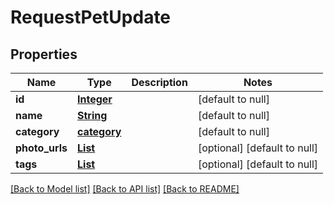 # RequestPetUpdate
## Properties

Name | Type | Description | Notes
------------ | ------------- | ------------- | -------------
**id** | [**Integer**](integer.md) |  | [default to null]
**name** | [**String**](string.md) |  | [default to null]
**category** | [**category**](category.md) |  | [default to null]
**photo\_urls** | [**List**](string.md) |  | [optional] [default to null]
**tags** | [**List**](string.md) |  | [optional] [default to null]

[[Back to Model list]](../README.md#documentation-for-models) [[Back to API list]](../README.md#documentation-for-api-endpoints) [[Back to README]](../README.md)

